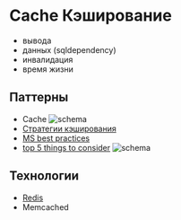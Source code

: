 # Cache Кэширование

- вывода
- данных (sqldependency)
- инвалидация
- время жизни

## Паттерны

- Cache ![schema](https://substackcdn.com/image/fetch/w_848,c_limit,f_webp,q_auto:good,fl_progressive:steep/https%3A%2F%2Fbucketeer-e05bbc84-baa3-437e-9518-adb32be77984.s3.amazonaws.com%2Fpublic%2Fimages%2F9d1ca70c-7df2-45e2-92e1-309ceb6e7bdb_1280x1867.jpeg)
- [Стратегии кэширования](https://kislayverma.com/software-architecture/architecture-patterns-caching-part-1/)
- [MS best practices](https://learn.microsoft.com/en-us/azure/architecture/best-practices/caching)
- [top 5 things to consider](https://blog.bytebytego.com/i/102208958/things-to-consider-when-using-cache) ![schema](https://substackcdn.com/image/fetch/w_1456,c_limit,f_webp,q_auto:good,fl_progressive:steep/https%3A%2F%2Fsubstack-post-media.s3.amazonaws.com%2Fpublic%2Fimages%2F1f0f7d0b-9622-4bdd-9b69-73c2a53366eb_1728x1646.png)

## Технологии

- [Redis](../../technology/store/redis.md)
- Memcached
